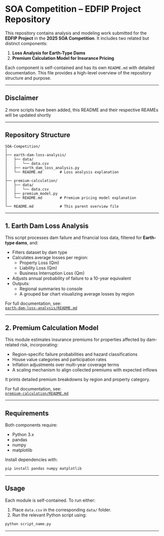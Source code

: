 # SOA Competition – EDFIP Project Repository

This repository contains analysis and modeling work submitted for the **EDFIP Project** in the **2025 SOA Competition**. It includes two related but distinct components:

1. **Loss Analysis for Earth-Type Dams**
2. **Premium Calculation Model for Insurance Pricing**

Each component is self-contained and has its own `README.md` with detailed documentation. This file provides a high-level overview of the repository structure and purpose.

---

## Disclaimer

2 more scripts have been added, this README and their respective REAMEs will be updated shortly

---

## Repository Structure

```
SOA-Competition/
│
├── earth-dam-loss-analysis/
│   ├── data/
│   │   └── data.csv
│   ├── earth_dam_loss_analysis.py
│   └── README.md        # Loss analysis explanation
│
├── premium-calculation/
│   ├── data/
│   │   └── data.csv
│   ├── premium_model.py
│   └── README.md        # Premium pricing model explanation
│
└── README.md            # This parent overview file
```

---

## 1. Earth Dam Loss Analysis

This script processes dam failure and financial loss data, filtered for **Earth-type dams**, and:

- Filters dataset by dam type
- Calculates average losses per region:
  - Property Loss (Qm)
  - Liability Loss (Qm)
  - Business Interruption Loss (Qm)
- Adjusts annual probability of failure to a 10-year equivalent
- Outputs:
  - Regional summaries to console
  - A grouped bar chart visualizing average losses by region

For full documentation, see:  
[`earth-dam-loss-analysis/README.md`](./earth-dam-loss-analysis/README.md)

---

## 2. Premium Calculation Model

This module estimates insurance premiums for properties affected by dam-related risk, incorporating:

- Region-specific failure probabilities and hazard classifications
- House value categories and participation rates
- Inflation adjustments over multi-year coverage terms
- A scaling mechanism to align collected premiums with expected inflows

It prints detailed premium breakdowns by region and property category.

For full documentation, see:  
[`premium-calculation/README.md`](./premium-calculation/README.md)

---

## Requirements

Both components require:

- Python 3.x
- pandas
- numpy
- matplotlib

Install dependencies with:

```bash
pip install pandas numpy matplotlib
```

---

## Usage

Each module is self-contained. To run either:

1. Place `data.csv` in the corresponding `data/` folder.
2. Run the relevant Python script using:

```bash
python script_name.py
```

---
